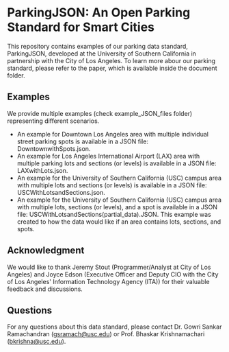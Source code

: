
# ParkingJSON: An Open Parking Standard for Smart Cities

This repository contains examples of our parking data standard, ParkingJSON, developed at the University of Southern California in partnership with the City of Los Angeles. To learn more abour our parking standard, please refer to the paper, which is available inside the document folder.

## Examples
We provide multiple examples (check example_JSON_files folder) representing different scenarios.


* An example for Downtown Los Angeles area with multiple individual street parking spots is available in a JSON file: DowntownwithSpots.json.
* An example for Los Angeles International Airport (LAX) area with multiple parking lots and sections (or levels) is available in a JSON file: LAXwithLots.json.
* An example for the University of Southern California (USC) campus area with multiple lots and sections (or levels) is available in a JSON file: USCWithLotsandSections.json.
* An example for the University of Southern California (USC) campus area with multiple lots, sections (or levels), and a spot is available in a JSON file: USCWithLotsandSections(partial_data).JSON. This example was created to how the data would like if an area contains lots, sections, and spots. 

## Acknowledgment
We would like to thank Jeremy Stout (Programmer/Analyst at City of Los Angeles) and Joyce Edson (Executive Officer and Deputy CIO with the City of Los Angeles' Information Technology Agency (ITA)) for their valuable feedback and discussions.


## Questions
For any questions about this data standard, please contact Dr. Gowri Sankar Ramachandran (gsramach@usc.edu) or Prof. Bhaskar Krishnamachari (bkrishna@usc.edu). 
